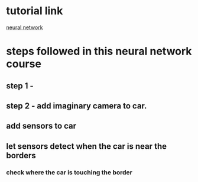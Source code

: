 # tutorial link
[neural network](https:/)

# steps followed in this neural network course

## step 1 - 

## step 2 - add imaginary camera to car.

## add sensors to car

## let sensors detect when the car is near the borders

### check where the car is touching the border

## 